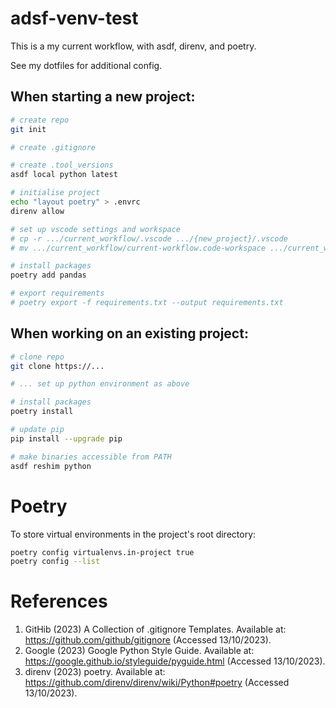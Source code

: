 # adsf-venv-test
This is a my current workflow, with asdf, direnv, and poetry.

See my dotfiles for additional config.


## When starting a new project:
```zsh
# create repo
git init

# create .gitignore

# create .tool_versions
asdf local python latest

# initialise project
echo "layout poetry" > .envrc
direnv allow

# set up vscode settings and workspace
# cp -r .../current_workflow/.vscode .../{new_project}/.vscode
# mv .../current_workflow/current-workflow.code-workspace .../current_workflow/{new-project}.code-workspace

# install packages
poetry add pandas

# export requirements
# poetry export -f requirements.txt --output requirements.txt
```

## When working on an existing project:
```zsh
# clone repo
git clone https://...

# ... set up python environment as above

# install packages
poetry install

# update pip
pip install --upgrade pip

# make binaries accessible from PATH
asdf reshim python
```


# Poetry
To store virtual environments in the project's root directory:

```zsh
poetry config virtualenvs.in-project true
poetry config --list
```


# References
1. GitHib (2023) A Collection of .gitignore Templates. Available at: https://github.com/github/gitignore (Accessed 13/10/2023).
2. Google (2023) Google Python Style Guide. Available at: https://google.github.io/styleguide/pyguide.html (Accessed 13/10/2023).
3. direnv (2023) poetry. Available at: https://github.com/direnv/direnv/wiki/Python#poetry (Accessed 13/10/2023).
